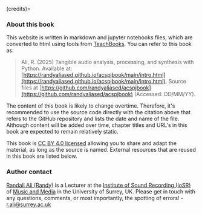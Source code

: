 (credits)=
### About this book 

This website is written in markdown and jupyter notebooks files, which are converted to html using tools from [TeachBooks](https://teachbooks.io/). You can refer to this book as:

> Ali, R. (2025) Tangible audio analysis, processing, and synthesis with Python. Available at: [https://randyaliased.github.io/acspjbook/main/intro.html](https://randyaliased.github.io/acspjbook/main/intro.html). Source files at [https://github.com/randyaliased/acspjbook](https://github.com/randyaliased/acspjbook) (Accessed: DD/MM/YY).

The content of this book is likely to change overtime. Therefore, it's recommended to use the source code directly with the citation above that refers to the GitHub repository and lists the date and name of the file. Although content will be added over time, chapter titles and URL's in this book are expected to remain relatively static. 

This book is [CC BY 4.0 licensed](https://creativecommons.org/licenses/by/4.0/) allowing you to share and adapt the material, as long as the source is named. External resources that are reused in this book are listed below.

### Author contact

[Randall Ali (Randy)](https://www.surrey.ac.uk/people/randall-ali) is a Lecturer at the [Institute of Sound Recording (IoSR)](https://iosr.surrey.ac.uk/index.php) of [Music and Media](https://www.surrey.ac.uk/music-and-media) in the University of Surrey, UK. Please get in touch with any questions, comments, or most importantly, the spotting of errors! - r.ali@surrey.ac.uk 

<!-- ### Acknowledgements -->



<!-- You can refer to individual chapters or pages within this book as:



> `<Title of Chapter or Page>`. In `<editors>` (`<year>`) _`<title>`_. `<url to specific page on book website>`. Source files at `<link to specific commit / file in github repo`. CC BY 4.0. -->

<!-- ## How the book is made

This website is written in markdown and jupyter notebooks files, which are converted to html using tools from [TeachBooks](https://teachbooks.io/). The files are stored on a [public GitHub repository](https://github.com/randyaliased/acspjbook). The website can be viewed at `<link to book website url>`. -->

<!-- To recreate the website you have two options (more information in the [TeachBooks manual](https://teachbooks.io/manual/):
- In the GitHub interface: fork this repository, enable Github Pages from the source GitHub actions (Settings - Code and automation - Pages - Build and deployment - Source - GitHub Actions), enable workflows (Actions - I understand my workflows, go ahead and enable them) and run the call-deploy-book workflow (Actions - call-deploy-book - Run workflow - Run workflow). The website is released on the URL as shown on the workflow summary when the workflow has finished (Actions - call-deploy-book - call-deploy-book - Summary).
- On your own computer: clone this repository, install the required packages (`pip install -r requirements.txt`) and build the book (`teachbooks build book`). The website is stored locally in `book/_build/index.html`. -->

<!-- ### License -->

<!-- (external_resources)=
### External resources

Parts of this book are taken from other external resources and reused in various ways. If an author is not listed on a particular page, it is by the Authors, except as follows:

The following pages are included directly from an external resource and is not edited by `<Editor>`:
- page `[](<relative_link_to_page>)`. Original content licensed under CC BY 4.0 License

The following pages contain content written by others, part of has been reused and/or modified by `<Editor>`
- Page `[](<relative_link_to_page>)` include text from {cite:t}`jason_moore`. Original content licensed under CC BY. 


(editor)= -->
